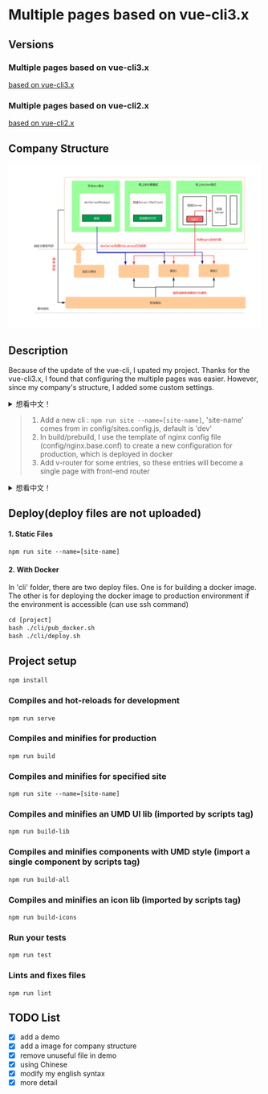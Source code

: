 # Multiple pages based on vue-cli3.x

## Versions
### Multiple pages based on vue-cli3.x
[based on vue-cli3.x](https://github.com/sknightq/vue-mpc/tree/master)
### Multiple pages based on vue-cli2.x
[based on vue-cli2.x](https://github.com/sknightq/vue-mpc/tree/vue-cli2.x)

## Company Structure

![structure](./structure.png)

## Description
Because of the update of the vue-cli, I upated my project. Thanks for the vue-cli3.x, I found that configuring the multiple pages was easier. However, since my company's structure, I added some custom settings.  

<details>
  <summary>想看中文！</summary>
  因为vue-cli的更新，我也更新了我的项目。感谢vue-cli3.x让多页面配置变得更简单了。但是由于我公司架构原因，我增加一些自定义的配置。  
</details>  

> 1. Add a new cli : `npm run site --name=[site-name]`, 'site-name' comes from in config/sites.config.js, default is 'dev'
> 2. In build/prebuild, I use the template of nginx config file (config/nginx.base.conf) to create a new configuration for production, which is deployed in docker
> 3. Add v-router for some entries, so these entries will become a single page with front-end router  
<details>
  <summary>想看中文！</summary>
  <p>1. 增加了一个新命令：npm run site --name=[site-name]，'site-name'来自 config/sites.config.js, 缺省的话就是'dev'</p>  
  <p>2. 在 build/prebuild中，我会利用nginx config模板(config/nginx.base.conf)来生成一个新的用于线上docker里的nginx.conf</p>   
  <p>3. 对于某些入口新增了v-router配置，实现多页面里某个入口单页面</p> 
</details>  

## Deploy(deploy files are not uploaded)  
#### 1. Static Files  
```
npm run site --name=[site-name]
```

#### 2. With Docker 
In 'cli' folder, there are two deploy files. One is for building a docker image. The other is for deploying the docker image to production environment if the environment is accessible (can use ssh command)
``` 
cd [project]
bash ./cli/pub_docker.sh
bash ./cli/deploy.sh
```

## Project setup
```
npm install
```

### Compiles and hot-reloads for development
```
npm run serve
```

### Compiles and minifies for production
```
npm run build
```

### Compiles and minifies for specified site
```
npm run site --name=[site-name]
```

### Compiles and minifies an UMD UI lib (imported by scripts tag)
```
npm run build-lib
```

### Compiles and minifies components with UMD style (import a single component by scripts tag)
```
npm run build-all
```

### Compiles and minifies an icon lib (imported by scripts tag)
```
npm run build-icons
```

### Run your tests
```
npm run test
```

### Lints and fixes files
```
npm run lint
```
## TODO List
- [x] add a demo
- [x] add a image for company structure
- [x] remove unuseful file in demo
- [x] using Chinese
- [x] modify my english syntax
- [x] more detail
